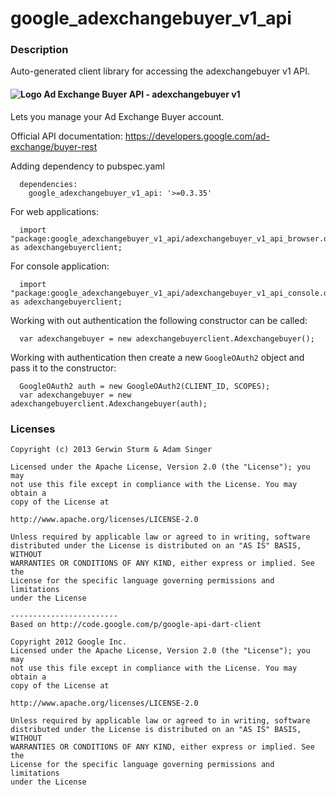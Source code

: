 # google_adexchangebuyer_v1_api

### Description

Auto-generated client library for accessing the adexchangebuyer v1 API.

#### ![Logo](http://www.google.com/images/icons/product/doubleclick-16.gif) Ad Exchange Buyer API - adexchangebuyer v1

Lets you manage your Ad Exchange Buyer account.

Official API documentation: https://developers.google.com/ad-exchange/buyer-rest

Adding dependency to pubspec.yaml

```
  dependencies:
    google_adexchangebuyer_v1_api: '>=0.3.35'
```

For web applications:

```
  import "package:google_adexchangebuyer_v1_api/adexchangebuyer_v1_api_browser.dart" as adexchangebuyerclient;
```

For console application:

```
  import "package:google_adexchangebuyer_v1_api/adexchangebuyer_v1_api_console.dart" as adexchangebuyerclient;
```

Working with out authentication the following constructor can be called:

```
  var adexchangebuyer = new adexchangebuyerclient.Adexchangebuyer();
```

Working with authentication then create a new `GoogleOAuth2` object and pass it to the constructor:


```
  GoogleOAuth2 auth = new GoogleOAuth2(CLIENT_ID, SCOPES);
  var adexchangebuyer = new adexchangebuyerclient.Adexchangebuyer(auth);
```

### Licenses

```
Copyright (c) 2013 Gerwin Sturm & Adam Singer

Licensed under the Apache License, Version 2.0 (the "License"); you may 
not use this file except in compliance with the License. You may obtain a 
copy of the License at

http://www.apache.org/licenses/LICENSE-2.0

Unless required by applicable law or agreed to in writing, software
distributed under the License is distributed on an "AS IS" BASIS, WITHOUT
WARRANTIES OR CONDITIONS OF ANY KIND, either express or implied. See the
License for the specific language governing permissions and limitations 
under the License

------------------------
Based on http://code.google.com/p/google-api-dart-client

Copyright 2012 Google Inc.
Licensed under the Apache License, Version 2.0 (the "License"); you may 
not use this file except in compliance with the License. You may obtain a
copy of the License at

http://www.apache.org/licenses/LICENSE-2.0

Unless required by applicable law or agreed to in writing, software
distributed under the License is distributed on an "AS IS" BASIS, WITHOUT
WARRANTIES OR CONDITIONS OF ANY KIND, either express or implied. See the
License for the specific language governing permissions and limitations 
under the License

```
